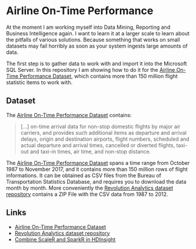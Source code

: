# Airline On-Time Performance #

At the moment I am working myself into Data Mining, Reporting and Business Intelligence again. I want to learn it at a 
larger scale to learn about the pitfalls of various solutions. Because something that works on small datasets may fail 
horribly as soon as your system ingests large amounts of data.

The first step is to gather data to work with and import it into the Microsoft SQL Server. In this repository I am showing 
how to do it for the [Airline On-Time Performance Dataset], which contains more than 150 million flight statistic items to 
work with. 

## Dataset ##

The [Airline On-Time Performance Dataset] contains:

> [...] on-time arrival data for non-stop domestic flights by major air carriers, and provides such additional 
> items as departure and arrival delays, origin and destination airports, flight numbers, scheduled and actual departure 
> and arrival times, cancelled or diverted flights, taxi-out and taxi-in times, air time, and non-stop distance.

The [Airline On-Time Performance Dataset] spans a time range from October 1987 to November 2017, and it contains more than 
150 million rows of flight informations. It can be obtained as CSV files from the Bureau of Transportation Statistics Database, 
and requires you to download the data month by month. More conveniently the [Revolution Analytics dataset repository] contains 
a ZIP File with the CSV data from 1987 to 2012.

## Links ##

* [Airline On-Time Performance Dataset](https://www.transtats.bts.gov/Tables.asp?DB_ID=120&DB_Name=Airline%20On-Time%20Performance%20Data&DB_Short_Name=On-Time)
* [Revolution Analytics dataset repository](https://packages.revolutionanalytics.com/datasets/AirOnTime87to12/)
* [Combine ScaleR and SparkR in HDInsight](https://docs.microsoft.com/en-us/azure/hdinsight/hdinsight-hadoop-r-scaler-sparkr)

[Revolution Analytics dataset repository]: https://packages.revolutionanalytics.com/datasets/AirOnTime87to12/
[TinyCsvParser]: https://github.com/bytefish/TinyCsvParser
[Reactive Extensions]: https://github.com/Reactive-Extensions/Rx.NET
[Airline On-Time Performance Dataset]: https://www.transtats.bts.gov/Tables.asp?DB_ID=120&DB_Name=Airline%20On-Time%20Performance%20Data&DB_Short_Name=On-Time
